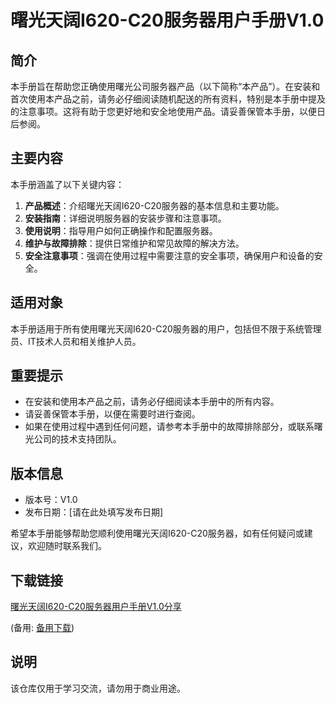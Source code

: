 # 曙光天阔I620-C20服务器用户手册V1.0

## 简介

本手册旨在帮助您正确使用曙光公司服务器产品（以下简称“本产品”）。在安装和首次使用本产品之前，请务必仔细阅读随机配送的所有资料，特别是本手册中提及的注意事项。这将有助于您更好地和安全地使用产品。请妥善保管本手册，以便日后参阅。

## 主要内容

本手册涵盖了以下关键内容：

1. **产品概述**：介绍曙光天阔I620-C20服务器的基本信息和主要功能。
2. **安装指南**：详细说明服务器的安装步骤和注意事项。
3. **使用说明**：指导用户如何正确操作和配置服务器。
4. **维护与故障排除**：提供日常维护和常见故障的解决方法。
5. **安全注意事项**：强调在使用过程中需要注意的安全事项，确保用户和设备的安全。

## 适用对象

本手册适用于所有使用曙光天阔I620-C20服务器的用户，包括但不限于系统管理员、IT技术人员和相关维护人员。

## 重要提示

- 在安装和使用本产品之前，请务必仔细阅读本手册中的所有内容。
- 请妥善保管本手册，以便在需要时进行查阅。
- 如果在使用过程中遇到任何问题，请参考本手册中的故障排除部分，或联系曙光公司的技术支持团队。

## 版本信息

- 版本号：V1.0
- 发布日期：[请在此处填写发布日期]

希望本手册能够帮助您顺利使用曙光天阔I620-C20服务器，如有任何疑问或建议，欢迎随时联系我们。

## 下载链接
[曙光天阔I620-C20服务器用户手册V1.0分享](https://pan.quark.cn/s/aa07adb06493) 

(备用: [备用下载](https://pan.baidu.com/s/10GOgDta2-WEM2anfBDaEcQ?pwd=1234))

## 说明

该仓库仅用于学习交流，请勿用于商业用途。

